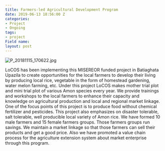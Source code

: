 ```yaml
---
title: Farmers-led Agricultural Development Program
date: 2019-06-13 18:56:00 Z
categories:
- Project
- Ongoing
tags:
- project
Field name: 
layout: post
---
```


![P_20181115_170622.jpg](/uploads/P_20181115_170622.jpg)

LoCOS has been implementing this MISEREOR funded project in Batiaghata Upazila to create opportunities for the local farmers to develop their living by producing local rice, vegetable in the form of homestead gardening, water melon farming, etc. Under this project LoCOS makes mother trial plot and mini trial plot of various Amon species every year. We provide trainings and workshops to the local farmers to enhance their capacity and knowledge on agricultural production and local and regional market linkage. One of the focus points of this project is to produce food without chemical fertilizer and pesticides. This project also emphasizes on disaster tolerable, salt tolerable, well producible local variety of Amon rice. We have formed 10 male farmers and 15 female farmers groups. Those farmers groups run savings. We maintain a market linkage so that those farmers can sell their products and get a good price. Also we have promoted a value chain process for the agriculture extension system about market enterprise through this program.